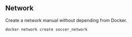## Network

Create a network manual without depending from Docker.

```bash
docker network create soccer_network

```